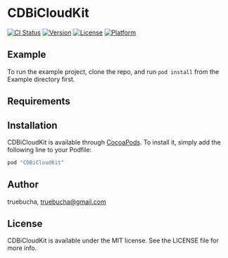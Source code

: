 # CDBiCloudKit

[![CI Status](http://img.shields.io/travis/yocaminobien/CDBiCloudKit.svg?style=flat)](https://travis-ci.org/yocaminobien/CDBiCloudKit)
[![Version](https://img.shields.io/cocoapods/v/CDBiCloudKit.svg?style=flat)](http://cocoapods.org/pods/CDBiCloudKit)
[![License](https://img.shields.io/cocoapods/l/CDBiCloudKit.svg?style=flat)](http://cocoapods.org/pods/CDBiCloudKit)
[![Platform](https://img.shields.io/cocoapods/p/CDBiCloudKit.svg?style=flat)](http://cocoapods.org/pods/CDBiCloudKit)

## Example

To run the example project, clone the repo, and run `pod install` from the Example directory first.

## Requirements

## Installation

CDBiCloudKit is available through [CocoaPods](http://cocoapods.org). To install
it, simply add the following line to your Podfile:

```ruby
pod "CDBiCloudKit"
```

## Author

truebucha, truebucha@gmail.com

## License

CDBiCloudKit is available under the MIT license. See the LICENSE file for more info.
